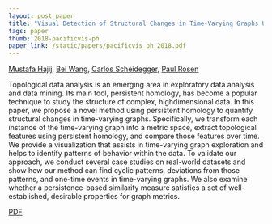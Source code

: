 ```yaml
---
layout: post_paper
title: "Visual Detection of Structural Changes in Time-Varying Graphs Using Persistent Homology"
tags: paper
thumb: 2018-pacificvis-ph
paper_link: /static/papers/pacificvis_ph_2018.pdf
---
```


[Mustafa Hajij](http://www.mustafahajij.com/), [Bei Wang](http://www.sci.utah.edu/~beiwang/), [Carlos Scheidegger](/), [Paul Rosen](http://www.cspaul.com/wordpress/)

Topological data analysis is an emerging area in exploratory data
analysis and data mining. Its main tool, persistent homology, has
become a popular technique to study the structure of complex, highdimensional
data. In this paper, we propose a novel method using
persistent homology to quantify structural changes in time-varying
graphs. Specifically, we transform each instance of the time-varying
graph into a metric space, extract topological features using persistent
homology, and compare those features over time. We provide
a visualization that assists in time-varying graph exploration and
helps to identify patterns of behavior within the data. To validate
our approach, we conduct several case studies on real-world datasets
and show how our method can find cyclic patterns, deviations from
those patterns, and one-time events in time-varying graphs. We also
examine whether a persistence-based similarity measure satisfies a
set of well-established, desirable properties for graph metrics.

[PDF](/static/papers/pacificvis_ph_2018.pdf)
